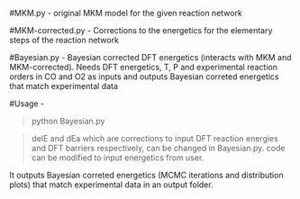 #MKM.py - original MKM model for the given reaction network

#MKM-corrected.py - Corrections to the energetics for the elementary steps of the reaction network

#Bayesian.py - Bayesian corrected DFT energetics (interacts with MKM and MKM-corrected). Needs DFT energetics, T, P and experimental reaction orders in CO and O2 as inputs and outputs Bayesian correted energetics that match experimental data

#Usage -

> python Bayesian.py 

> delE and dEa which are corrections to input DFT reaction energies and DFT barriers respectively, can be changed in Bayesian.py. code can be modified to input energetics from user.

It outputs Bayesian correted energetics (MCMC iterations and distribution plots) that match experimental data in an output folder.
